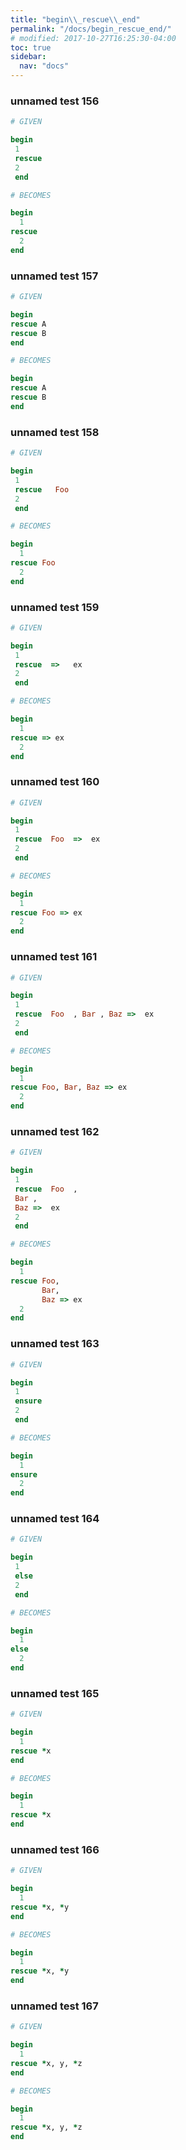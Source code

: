 ```yaml
---
title: "begin\\_rescue\\_end"
permalink: "/docs/begin_rescue_end/"
# modified: 2017-10-27T16:25:30-04:00
toc: true
sidebar:
  nav: "docs"
---
```

### unnamed test 156
```ruby
# GIVEN

begin 
 1 
 rescue 
 2 
 end

```
```ruby
# BECOMES

begin
  1
rescue
  2
end
```
### unnamed test 157
```ruby
# GIVEN

begin
rescue A
rescue B
end

```
```ruby
# BECOMES

begin
rescue A
rescue B
end
```
### unnamed test 158
```ruby
# GIVEN

begin 
 1 
 rescue   Foo 
 2 
 end

```
```ruby
# BECOMES

begin
  1
rescue Foo
  2
end
```
### unnamed test 159
```ruby
# GIVEN

begin 
 1 
 rescue  =>   ex  
 2 
 end

```
```ruby
# BECOMES

begin
  1
rescue => ex
  2
end
```
### unnamed test 160
```ruby
# GIVEN

begin 
 1 
 rescue  Foo  =>  ex 
 2 
 end

```
```ruby
# BECOMES

begin
  1
rescue Foo => ex
  2
end
```
### unnamed test 161
```ruby
# GIVEN

begin 
 1 
 rescue  Foo  , Bar , Baz =>  ex 
 2 
 end

```
```ruby
# BECOMES

begin
  1
rescue Foo, Bar, Baz => ex
  2
end
```
### unnamed test 162
```ruby
# GIVEN

begin 
 1 
 rescue  Foo  , 
 Bar , 
 Baz =>  ex 
 2 
 end

```
```ruby
# BECOMES

begin
  1
rescue Foo,
       Bar,
       Baz => ex
  2
end
```
### unnamed test 163
```ruby
# GIVEN

begin 
 1 
 ensure 
 2 
 end

```
```ruby
# BECOMES

begin
  1
ensure
  2
end
```
### unnamed test 164
```ruby
# GIVEN

begin 
 1 
 else 
 2 
 end

```
```ruby
# BECOMES

begin
  1
else
  2
end
```
### unnamed test 165
```ruby
# GIVEN

begin
  1
rescue *x
end

```
```ruby
# BECOMES

begin
  1
rescue *x
end
```
### unnamed test 166
```ruby
# GIVEN

begin
  1
rescue *x, *y
end

```
```ruby
# BECOMES

begin
  1
rescue *x, *y
end
```
### unnamed test 167
```ruby
# GIVEN

begin
  1
rescue *x, y, *z
end

```
```ruby
# BECOMES

begin
  1
rescue *x, y, *z
end
```
